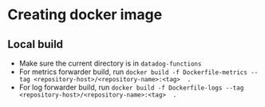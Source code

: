 # Creating docker image


## Local build
- Make sure the current directory is in `datadog-functions`
- For metrics forwarder build, run `docker build -f Dockerfile-metrics --tag <repository-host>/<repository-name>:<tag>  .`
- For log forwarder build, run `docker build -f Dockerfile-logs --tag <repository-host>/<repository-name>:<tag>  .`